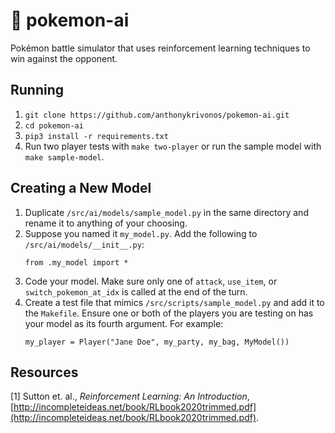 # 🔴 pokemon-ai

Pokémon battle simulator that uses reinforcement learning techniques to win against the opponent.

## Running

1. `git clone https://github.com/anthonykrivonos/pokemon-ai.git`
2. `cd pokemon-ai`
3. `pip3 install -r requirements.txt`
4. Run two player tests with `make two-player` or run the sample model with `make sample-model`.

## Creating a New Model

1. Duplicate `/src/ai/models/sample_model.py` in the same directory and rename it to anything of your choosing.
2. Suppose you named it `my_model.py`. Add the following to `/src/ai/models/__init__.py`:
    ```
    from .my_model import *
    ```
3. Code your model. Make sure only one of `attack`, `use_item`, or `switch_pokemon_at_idx` is called at the end of the turn.
4. Create a test file that mimics `/src/scripts/sample_model.py` and add it to the `Makefile`. Ensure one or both of the players you
are testing on has your model as its fourth argument. For example:
    ```
    my_player = Player("Jane Doe", my_party, my_bag, MyModel())
    ```


## Resources

[1] Sutton et. al., *Reinforcement Learning: An Introduction*, [http://incompleteideas.net/book/RLbook2020trimmed.pdf](http://incompleteideas.net/book/RLbook2020trimmed.pdf).